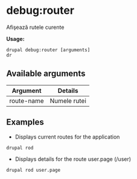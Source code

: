 # debug:router
Afişează rutele curente

**Usage:**
```
drupal debug:router [arguments]
dr
```

## Available arguments
Argument | Details
---------|-------------
route-name | Numele rutei

## Examples
* Displays current routes for the application
```
drupal rod
```
* Displays details for the route user.page (/user)
```
drupal rod user.page
```
